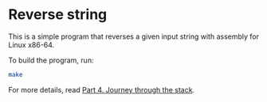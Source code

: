 # Reverse string

This is a simple program that reverses a given input string with assembly for Linux x86-64.

To build the program, run:

```bash
make
```

For more details, read [Part 4. Journey through the stack](https://github.com/0xAX/asm/blob/master/content/asm_4.md).
